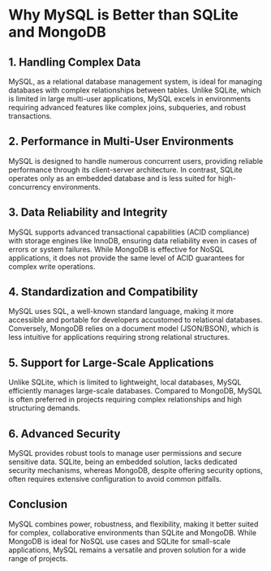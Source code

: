 # Why MySQL is Better than SQLite and MongoDB

## 1. Handling Complex Data
MySQL, as a relational database management system, is ideal for managing databases with complex relationships between tables. Unlike SQLite, which is limited in large multi-user applications, MySQL excels in environments requiring advanced features like complex joins, subqueries, and robust transactions.

## 2. Performance in Multi-User Environments
MySQL is designed to handle numerous concurrent users, providing reliable performance through its client-server architecture. In contrast, SQLite operates only as an embedded database and is less suited for high-concurrency environments.

## 3. Data Reliability and Integrity
MySQL supports advanced transactional capabilities (ACID compliance) with storage engines like InnoDB, ensuring data reliability even in cases of errors or system failures. While MongoDB is effective for NoSQL applications, it does not provide the same level of ACID guarantees for complex write operations.

## 4. Standardization and Compatibility
MySQL uses SQL, a well-known standard language, making it more accessible and portable for developers accustomed to relational databases. Conversely, MongoDB relies on a document model (JSON/BSON), which is less intuitive for applications requiring strong relational structures.

## 5. Support for Large-Scale Applications
Unlike SQLite, which is limited to lightweight, local databases, MySQL efficiently manages large-scale databases. Compared to MongoDB, MySQL is often preferred in projects requiring complex relationships and high structuring demands.

## 6. Advanced Security
MySQL provides robust tools to manage user permissions and secure sensitive data. SQLite, being an embedded solution, lacks dedicated security mechanisms, whereas MongoDB, despite offering security options, often requires extensive configuration to avoid common pitfalls.

## Conclusion
MySQL combines power, robustness, and flexibility, making it better suited for complex, collaborative environments than SQLite and MongoDB. While MongoDB is ideal for NoSQL use cases and SQLite for small-scale applications, MySQL remains a versatile and proven solution for a wide range of projects.
